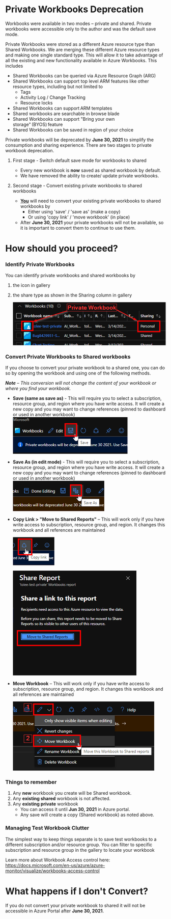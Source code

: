# Private Workbooks Deprecation
Workbooks were available in two modes – private and shared. Private workbooks were accessible only to the author and was the default save mode.  

Private Workbooks were stored as a different Azure resource type than Shared Workbooks. We are merging these different Azure resource types and making one single standard type. This will allow it to take advantage of all the existing and new functionality available in Azure Workbooks. This includes 

- Shared Workbooks can be queried via Azure Resource Graph (ARG) 
- Shared Workbooks can support top level ARM features like other resource types, including but not limited to 
    - Tags 
    - Activity Log / Change Tracking 
    - Resource locks 
- Shared Workbooks can support ARM templates  
- Shared workbooks are searchable in browse blade  
- Shared Workbooks can support "Bring your own storage" (BYOS) feature 
- Shared Workbooks can be saved in region of your choice 

Private workbooks will be deprecated by **June 30, 2021** to simplify the consumption and sharing experience. There are two stages to private workbook deprecation.  

1. First stage - Switch default save mode for workbooks to shared 
    - Every new workbook is **now** saved as shared workbook by default. 
    - We have removed the ability to create/ update private workbooks. 
 
2. Second stage - Convert existing private workbooks to shared workbooks  
    - <ins>**You**</ins> will need to convert your existing private workbooks to shared workbooks by
        - Either using 'save' / 'save as' (make a copy)  
        - Or using 'copy link' / 'move workbook' (in place) 
    - After **June 30, 2021** your private workbooks will not be available, so it is important to convert them to continue to use them. 

# How should you proceed? 

### Identify Private Workbooks 

You can identify private workbooks and shared workbooks by  

1. the icon in gallery
2. the share type as shown in the Sharing column in gallery 

    ![Private vs Shared Workbook](../Images/PrivateWbDeprecation_NewGallery_Identify.png)

### Convert Private Workbooks to Shared workbooks 
If you choose to convert your private workbook to a shared one, you can do so by opening the workbook and using one of the following methods.  

_**Note** – This conversion will not change the content of your workbook or where you find your workbook._

- **Save (same as save as)** - This will require you to select a subscription, resource group, and region where you have write access.  It will create a new copy and you may want to change references (pinned to dashboard or used in another workbook)  
![save](../Images/PrivateWbDeprecation_Save.png)

- **Save As (in edit mode)** - This will require you to select a subscription, resource group, and region where you have write access. It will create a new copy and you may want to change references (pinned to dashboard or used in another workbook)  
![save as](../Images/PrivateWbDeprecation_SaveAs.png)

- **Copy Link > "Move to Shared Reports"** – This will work only if you have write access to subscription, resource group, and region. It changes this workbook and all references are maintained  

    ![copyLinks1](../Images/PrivateWorkbooksDeprecation_copyLink1.png)

    ![copyLinks2](../Images/PrivateWorkbooksDeprecation_copyLink2.png)

- **Move Workbook** – This will work only if you have write access to subscription, resource group, and region. It changes this workbook and all references are maintained      

    ![move](../Images/PrivateWbDeprecation_Move.png)
### Things to remember 

1. Any **new** workbook you create will be Shared workbook. 
2. Any **existing shared** workbook is not affected.  
3. Any **existing private** workbook 
    - You can access it until **Jun 30, 2021** in Azure portal.  
    - Any save will create a copy (Shared workbook) as noted above.  

### Managing Test Workbook Clutter 

The simplest way to keep things separate is to save test workbooks to a different subscription and/or resource group. You can filter to specific subscription and resource group in the gallery to locate your workbook  

Learn more about Workbook Access control here: https://docs.microsoft.com/en-us/azure/azure-monitor/visualize/workbooks-access-control 

# What happens if I don't Convert? 

If you do not convert your private workbook to shared it will not be accessible in Azure Portal after **June 30, 2021**. 